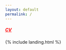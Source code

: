 ```yaml
---
layout: default
permalink: /
---
```


<a class="navbar-brand" style="color:red" href="/"><h5><b>CV</b></h5></a>

{% include landing.html %}